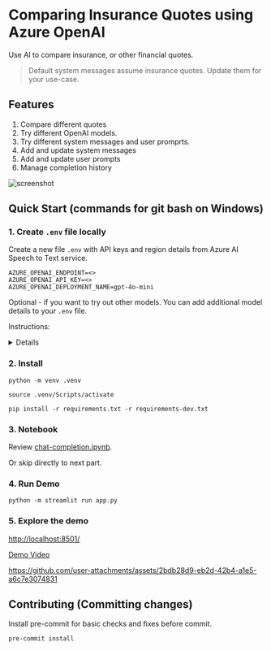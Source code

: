 # Comparing Insurance Quotes using Azure OpenAI

Use AI to compare insurance, or other financial quotes.

> Default system messages assume insurance quotes. Update them for your use-case.

## Features

1. Compare different quotes
2. Try different OpenAI models.
3. Try different system messages and user promprts.
4. Add and update system messages
5. Add and update user prompts
6. Manage completion history

![screenshot](./diagrams/screenshot.png)

## Quick Start (commands for git bash on Windows)

### 1. Create `.env` file locally

Create a new file `.env` with API keys and region details from Azure AI Speech to Text service.

```.env
AZURE_OPENAI_ENDPOINT=<>
AZURE_OPENAI_API_KEY=<>
AZURE_OPENAI_DEPLOYMENT_NAME=gpt-4o-mini
```

Optional - if you want to try out other models. You can add additional model details to your `.env` file.

Instructions:

<details>

```
## Additional model configurations
# o3 mini
MODEL_O3_MINI_NAME=o3-mini
MODEL_O3_MINI_ENDPOINT=<>
MODEL_O3_MINI_API_KEY=<>
MODEL_O3_MINI_DEPLOYMENT_NAME=o3-mini
MODEL_O3_MINI_API_VERSION=2024-12-01-preview
MODEL_O3_MINI_TOKEN_PARAM=max_completion_tokens # o3 mini uses max_completion_token as parameter name
MODEL_O3_MINI_UNSUPPORTED_PARAMS=temperature # o3 mini does not support temperature

# 4o
MODEL_4O_NAME=4o
MODEL_4O_ENDPOINT=<>
MODEL_4O_API_KEY=<>
MODEL_4O_DEPLOYMENT_NAME=4o
MODEL_4O_API_VERSION=2025-01-01-preview
MODEL_4O_TOKEN_PARAM=max_tokens
```
</details>

### 2. Install

`python -m venv .venv`

`source .venv/Scripts/activate`

`pip install -r requirements.txt -r requirements-dev.txt`

### 3. Notebook

Review [chat-completion.ipynb](./notebooks/chat-completion.ipynb).

Or skip directly to next part.

### 4. Run Demo

`python -m streamlit run app.py`

### 5. Explore the demo

[http://localhost:8501/](http://localhost:8501/)

[Demo Video](./diagrams/demo.mp4)



https://github.com/user-attachments/assets/2bdb28d9-eb2d-42b4-a1e5-a6c7e3074831



## Contributing (Committing changes)




Install pre-commit for basic checks and fixes before commit.

`pre-commit install`
